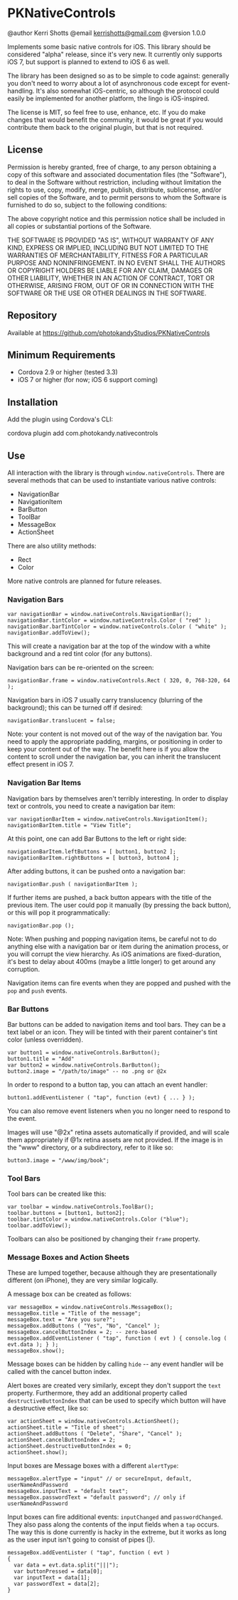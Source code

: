 # PKNativeControls

@author Kerri Shotts
@email kerrishotts@gmail.com
@version 1.0.0

Implements some basic native controls for iOS. This library should be
considered "alpha" release, since it's very new. It currently only supports iOS 7, but
support is planned to extend to iOS 6 as well.

The library has been designed so as to be simple to code against: generally you don't
need to worry about a lot of asynchronous code except for event-handling. It's also
somewhat iOS-centric, so although the protocol could easily be implemented for another
platform, the lingo is iOS-inspired.

The license is MIT, so feel free to use, enhance, etc. If you do make changes that would
benefit the community, it would be great if you would contribute them back to the original
plugin, but that is not required.

## License

Permission is hereby granted, free of charge, to any person obtaining a copy of this
software and associated documentation files (the "Software"), to deal in the Software
without restriction, including without limitation the rights to use, copy, modify,
merge, publish, distribute, sublicense, and/or sell copies of the Software, and to
permit persons to whom the Software is furnished to do so, subject to the following
conditions:

The above copyright notice and this permission notice shall be included in all copies
or substantial portions of the Software.

THE SOFTWARE IS PROVIDED "AS IS", WITHOUT WARRANTY OF ANY KIND, EXPRESS OR IMPLIED,
INCLUDING BUT NOT LIMITED TO THE WARRANTIES OF MERCHANTABILITY, FITNESS FOR A PARTICULAR
PURPOSE AND NONINFRINGEMENT. IN NO EVENT SHALL THE AUTHORS OR COPYRIGHT HOLDERS BE
LIABLE FOR ANY CLAIM, DAMAGES OR OTHER LIABILITY, WHETHER IN AN ACTION OF CONTRACT, TORT
OR OTHERWISE, ARISING FROM, OUT OF OR IN CONNECTION WITH THE SOFTWARE OR THE USE OR
OTHER DEALINGS IN THE SOFTWARE.

## Repository

Available at https://github.com/photokandyStudios/PKNativeControls

## Minimum Requirements

* Cordova 2.9 or higher (tested 3.3)
* iOS 7 or higher (for now; iOS 6 support coming)

## Installation

Add the plugin using Cordova's CLI:

cordova plugin add com.photokandy.nativecontrols

## Use

All interaction with the library is through `window.nativeControls`. There are several 
methods that can be used to instantiate various native controls:

* NavigationBar
* NavigationItem
* BarButton
* ToolBar
* MessageBox
* ActionSheet

There are also utility methods:

* Rect
* Color

More native controls are planned for future releases.

### Navigation Bars

```
var navigationBar = window.nativeControls.NavigationBar();
navigationBar.tintColor = window.nativeControls.Color ( "red" );
navigationBar.barTintColor = window.nativeControls.Color ( "white" );
navigationBar.addToView();
```

This will create a navigation bar at the top of the window with a white background and a
red tint color (for any buttons).

Navigation bars can be re-oriented on the screen:

```
navigationBar.frame = window.nativeControls.Rect ( 320, 0, 768-320, 64 );
```

Navigation bars in iOS 7 usually carry translucency (blurring of the background); this can be 
turned off if desired:

```
navigationBar.translucent = false;
```

Note: your content is not moved out of the way of the navigation bar. You need to apply
the appropriate padding, margins, or positioning in order to keep your content out of the
way. The benefit here is if you allow the content to scroll under the navigation bar, you
can inherit the translucent effect present in iOS 7.

### Navigation Bar Items

Navigation bars by themselves aren't terribly interesting. In order to display text or
controls, you need to create a navigation bar item:

```
var navigationBarItem = window.nativeControls.NavigationItem();
navigationBarItem.title = "View Title";
```

At this point, one can add Bar Buttons to the left or right side:

```
navigationBarItem.leftButtons = [ button1, button2 ];
navigationBarItem.rightButtons = [ button3, button4 ];
```

After adding buttons, it can be pushed onto a navigation bar:

```
navigationBar.push ( navigationBarItem );
```

If further items are pushed, a back button appears with the title of the previous item. The
user could pop it manually (by pressing the back button), or this will pop it programmatically:

```
navigationBar.pop ();
```

Note: When pushing and popping navigation items, be careful not to do anything else with a navigation bar or item
during the animation process, or you will corrupt the view hierarchy. As iOS animations are fixed-duration, it's best
to delay about 400ms (maybe a little longer) to get around any corruption.

Navigation items can fire events when they are popped and pushed with the `pop` and `push` events.

### Bar Buttons

Bar buttons can be added to navigation items and tool bars. They can be a text label or
an icon. They will be tinted with their parent container's tint color (unless overridden).

```
var button1 = window.nativeControls.BarButton();
button1.title = "Add"
var button2 = window.nativeControls.BarButton();
button2.image = "/path/to/image" -- no .png or @2x
```

In order to respond to a button tap, you can attach an event handler:

```
button1.addEventListener ( "tap", function (evt) { ... } );
```

You can also remove event listeners when you no longer need to respond to the event.

Images will use "@2x" retina assets automatically if provided, and will scale them appropriately
if @1x retina assets are not provided. If the image is in the "www" directory, or a subdirectory,
refer to it like so:

```
button3.image = "/www/img/book";
```

### Tool Bars

Tool bars can be created like this:

```
var toolbar = window.nativeControls.ToolBar();
toolbar.buttons = [button1, button2];
toolbar.tintColor = window.nativeControls.Color ("blue");
toolbar.addToView();
```

Toolbars can also be positioned by changing their `frame` property.

### Message Boxes and Action Sheets

These are lumped together, because although they are presentationally different (on iPhone),
they are very similar logically.

A message box can be created as follows:

```
var messageBox = window.nativeControls.MessageBox();
messageBox.title = "Title of the message";
messageBox.text = "Are you sure?";
messageBox.addButtons ( "Yes", "No", "Cancel" );
messageBox.cancelButtonIndex = 2; -- zero-based
messageBox.addEventListener ( "tap", function ( evt ) { console.log ( evt.data ); } );
messageBox.show();
```

Message boxes can be hidden by calling `hide` -- any event handler will be called with the
cancel button index.

Alert boxes are created very similarly, except they don't support the `text` property. 
Furthermore, they add an additional property called `destructiveButtonIndex` that can
be used to specify which button will have a destructive effect, like so:

```
var actionSheet = window.nativeControls.ActionSheet();
actionSheet.title = "Title of sheet";
actionSheet.addButtons ( "Delete", "Share", "Cancel" );
actionSheet.cancelButtonIndex = 2;
actionSheet.destructiveButtonIndex = 0;
actionSheet.show();
```

Input boxes are Message boxes with a different `alertType`:

```
messageBox.alertType = "input" // or secureInput, default, userNameAndPassword
messageBox.inputText = "default text";
messageBox.passwordText = "default password"; // only if userNameAndPassword
```

Input boxes can fire additional events: `inputChanged` and `passwordChanged`. They also pass along the contents
of the input fields when a `tap` occurs. The way this is done currently is hacky in the extreme, but it works as
long as the user input isn't going to consist of pipes (|).

```
messageBox.addEventLister ( "tap", function ( evt )
{
  var data = evt.data.split("|||");
  var buttonPressed = data[0];
  var inputText = data[1];
  var passwordText = data[2];
}
```



